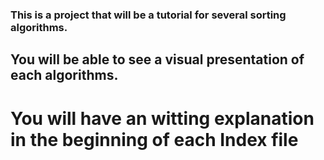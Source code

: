 ### This is a project that will be a tutorial for several sorting algorithms.

## You will be able to see a visual presentation of each algorithms.

# You will have an witting explanation in the beginning of each Index file
